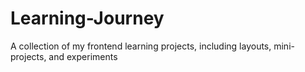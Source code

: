 # Learning-Journey
 A collection of my frontend learning projects, including layouts, mini-projects, and experiments
